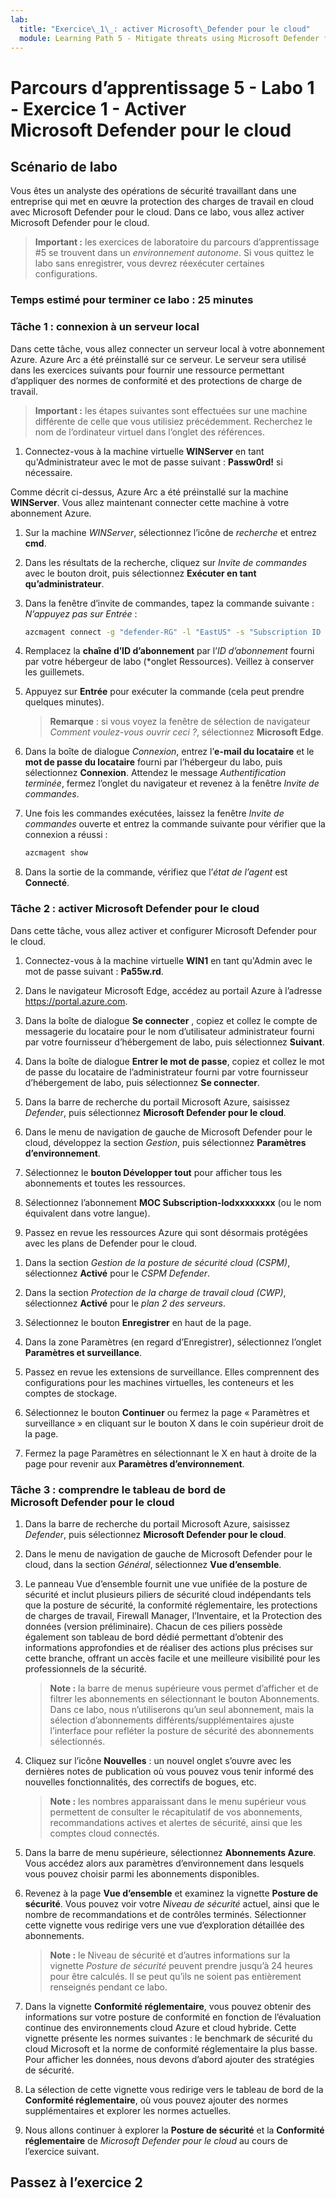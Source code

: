 ```yaml
---
lab:
  title: "Exercice\_1\_: activer Microsoft\_Defender pour le cloud"
  module: Learning Path 5 - Mitigate threats using Microsoft Defender for Cloud
---
```


# Parcours d’apprentissage 5 - Labo 1 - Exercice 1 - Activer Microsoft Defender pour le cloud

## Scénario de labo

Vous êtes un analyste des opérations de sécurité travaillant dans une entreprise qui met en œuvre la protection des charges de travail en cloud avec Microsoft Defender pour le cloud. Dans ce labo, vous allez activer Microsoft Defender pour le cloud.

>**Important :** les exercices de laboratoire du parcours d’apprentissage #5 se trouvent dans un *environnement autonome*. Si vous quittez le labo sans enregistrer, vous devrez réexécuter certaines configurations.

### Temps estimé pour terminer ce labo : 25 minutes

### Tâche 1 : connexion à un serveur local

Dans cette tâche, vous allez connecter un serveur local à votre abonnement Azure. Azure Arc a été préinstallé sur ce serveur. Le serveur sera utilisé dans les exercices suivants pour fournir une ressource permettant d’appliquer des normes de conformité et des protections de charge de travail.

>**Important :** les étapes suivantes sont effectuées sur une machine différente de celle que vous utilisiez précédemment. Recherchez le nom de l’ordinateur virtuel dans l’onglet des références.

1. Connectez-vous à la machine virtuelle **WINServer** en tant qu'Administrateur avec le mot de passe suivant : **Passw0rd!** si nécessaire.  

Comme décrit ci-dessus, Azure Arc a été préinstallé sur la machine **WINServer**. Vous allez maintenant connecter cette machine à votre abonnement Azure.

1. Sur la machine *WINServer*, sélectionnez l’icône de *recherche* et entrez **cmd**.

1. Dans les résultats de la recherche, cliquez sur *Invite de commandes* avec le bouton droit, puis sélectionnez **Exécuter en tant qu’administrateur**.

1. Dans la fenêtre d’invite de commandes, tapez la commande suivante : *N’appuyez pas sur Entrée* :

    ```cmd
    azcmagent connect -g "defender-RG" -l "EastUS" -s "Subscription ID string"
    ```

1. Remplacez la **chaîne d’ID d’abonnement** par l’*ID d’abonnement* fourni par votre hébergeur de labo (*onglet Ressources). Veillez à conserver les guillemets.

1. Appuyez sur **Entrée** pour exécuter la commande (cela peut prendre quelques minutes).

    >**Remarque** : si vous voyez la fenêtre de sélection de navigateur *Comment voulez-vous ouvrir ceci ?*, sélectionnez **Microsoft Edge**. 

1. Dans la boîte de dialogue *Connexion*, entrez l’**e-mail du locataire** et le **mot de passe du locataire** fourni par l’hébergeur du labo, puis sélectionnez **Connexion**. Attendez le message *Authentification terminée*, fermez l’onglet du navigateur et revenez à la fenêtre *Invite de commandes*.

1. Une fois les commandes exécutées, laissez la fenêtre *Invite de commandes* ouverte et entrez la commande suivante pour vérifier que la connexion a réussi :

    ```cmd
    azcmagent show
    ```

1. Dans la sortie de la commande, vérifiez que l’*état de l’agent* est **Connecté**.

### Tâche 2 : activer Microsoft Defender pour le cloud

Dans cette tâche, vous allez activer et configurer Microsoft Defender pour le cloud.

1. Connectez-vous à la machine virtuelle **WIN1** en tant qu'Admin avec le mot de passe suivant : **Pa55w.rd**.

1. Dans le navigateur Microsoft Edge, accédez au portail Azure à l’adresse <https://portal.azure.com>.
  
1. Dans la boîte de dialogue **Se connecter** , copiez et collez le compte de messagerie du locataire pour le nom d’utilisateur administrateur fourni par votre fournisseur d’hébergement de labo, puis sélectionnez **Suivant**.

1. Dans la boîte de dialogue **Entrer le mot de passe**, copiez et collez le mot de passe du locataire de l’administrateur fourni par votre fournisseur d’hébergement de labo, puis sélectionnez **Se connecter**.

1. Dans la barre de recherche du portail Microsoft Azure, saisissez *Defender*, puis sélectionnez **Microsoft Defender pour le cloud**.

1. Dans le menu de navigation de gauche de Microsoft Defender pour le cloud, développez la section *Gestion*, puis sélectionnez **Paramètres d’environnement**.

1. Sélectionnez le **bouton Développer tout** pour afficher tous les abonnements et toutes les ressources.

1. Sélectionnez l’abonnement **MOC Subscription-lodxxxxxxxx** (ou le nom équivalent dans votre langue).

1. Passez en revue les ressources Azure qui sont désormais protégées avec les plans de Defender pour le cloud.

<!---
    >**Important:** If all Defender plans are *Off*, select **Enable all plans**. Select the *$200/month Microsoft Defender for APIs Plan 1* and then select **Save**. Select **Save** at the top of the page and wait for the *"Defender plans (for your) subscription were saved successfully!"* notifications to appear.--->

1. Dans la section *Gestion de la posture de sécurité cloud (CSPM)*, sélectionnez **Activé** pour le *CSPM Defender*.

1. Dans la section *Protection de la charge de travail cloud (CWP)*, sélectionnez **Activé** pour le *plan 2 des serveurs*.

1. Sélectionnez le bouton **Enregistrer** en haut de la page.

1. Dans la zone Paramètres (en regard d’Enregistrer), sélectionnez l’onglet **Paramètres et surveillance**.

1. Passez en revue les extensions de surveillance. Elles comprennent des configurations pour les machines virtuelles, les conteneurs et les comptes de stockage.

1. Sélectionnez le bouton **Continuer** ou fermez la page « Paramètres et surveillance » en cliquant sur le bouton X dans le coin supérieur droit de la page.

1. Fermez la page Paramètres en sélectionnant le X en haut à droite de la page pour revenir aux **Paramètres d’environnement**.

<!---1. Select the Log analytics workspace you created earlier *uniquenameDefender* to review the available options and pricing.

1. Select **Enable all plans** (to the right of Select Defender plan) and then select **Save**. Wait for the *"Microsoft Defender plan for workspace uniquenameDefender were saved successfully!"* notification to appear.

    >**Note:** If the page is not being displayed, refresh your Edge browser and try again.

1. Close the Defender plans page by selecting the 'X' on the upper right of the page to go back to the **Environment settings**. --->

### Tâche 3 : comprendre le tableau de bord de Microsoft Defender pour le cloud

1. Dans la barre de recherche du portail Microsoft Azure, saisissez *Defender*, puis sélectionnez **Microsoft Defender pour le cloud**.

1. Dans le menu de navigation de gauche de Microsoft Defender pour le cloud, dans la section *Général*, sélectionnez **Vue d’ensemble**.

1. Le panneau Vue d’ensemble fournit une vue unifiée de la posture de sécurité et inclut plusieurs piliers de sécurité cloud indépendants tels que la posture de sécurité, la conformité réglementaire, les protections de charges de travail, Firewall Manager, l’Inventaire, et la Protection des données (version préliminaire). Chacun de ces piliers possède également son tableau de bord dédié permettant d’obtenir des informations approfondies et de réaliser des actions plus précises sur cette branche, offrant un accès facile et une meilleure visibilité pour les professionnels de la sécurité.

    >**Note :** la barre de menus supérieure vous permet d’afficher et de filtrer les abonnements en sélectionnant le bouton Abonnements. Dans ce labo, nous n’utiliserons qu’un seul abonnement, mais la sélection d’abonnements différents/supplémentaires ajuste l’interface pour refléter la posture de sécurité des abonnements sélectionnés.

1. Cliquez sur l’icône **Nouvelles** : un nouvel onglet s’ouvre avec les dernières notes de publication où vous pouvez vous tenir informé des nouvelles fonctionnalités, des correctifs de bogues, etc.

    >**Note :** les nombres apparaissant dans le menu supérieur vous permettent de consulter le récapitulatif de vos abonnements, recommandations actives et alertes de sécurité, ainsi que les comptes cloud connectés.

1. Dans la barre de menu supérieure, sélectionnez **Abonnements Azure**. Vous accédez alors aux paramètres d’environnement dans lesquels vous pouvez choisir parmi les abonnements disponibles.

1. Revenez à la page **Vue d’ensemble** et examinez la vignette **Posture de sécurité**. Vous pouvez voir votre *Niveau de sécurité* actuel, ainsi que le nombre de recommandations et de contrôles terminés. Sélectionner cette vignette vous redirige vers une vue d’exploration détaillée des abonnements.

    >**Note :** le Niveau de sécurité et d’autres informations sur la vignette *Posture de sécurité* peuvent prendre jusqu’à 24 heures pour être calculés. Il se peut qu’ils ne soient pas entièrement renseignés pendant ce labo.

1. Dans la vignette **Conformité réglementaire**, vous pouvez obtenir des informations sur votre posture de conformité en fonction de l’évaluation continue des environnements cloud Azure et cloud hybride. Cette vignette présente les normes suivantes : le benchmark de sécurité du cloud Microsoft et la norme de conformité réglementaire la plus basse. Pour afficher les données, nous devons d’abord ajouter des stratégies de sécurité.

1. La sélection de cette vignette vous redirige vers le tableau de bord de la **Conformité réglementaire**, où vous pouvez ajouter des normes supplémentaires et explorer les normes actuelles.

1. Nous allons continuer à explorer la **Posture de sécurité** et la **Conformité réglementaire** de *Microsoft Defender pour le cloud* au cours de l’exercice suivant.

## Passez à l’exercice 2
